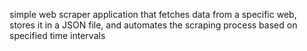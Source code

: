 simple web scraper application that fetches data from a specific web, stores it in a JSON file, and automates the scraping process based on specified time intervals
